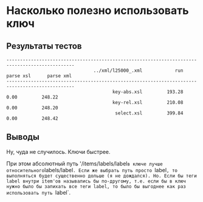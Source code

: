 Насколько полезно использовать ключ
===================================

Результаты тестов
-----------------

    -----------------------------------------------------------------------------------------------
                                    ../xml/l25000_.xml            run      parse xsl      parse xml
    -----------------------------------------------------------------------------------------------
                                           key-abs.xsl         193.28           0.00         248.22
                                           key-rel.xsl         210.08           0.00         248.20
                                            select.xsl         399.84           0.00         248.42


Выводы
------

Ну, чуда не случилось. Ключи быстрее.

При этом абсолютный путь '/items/labels/label` в ключе лучше относительного `labels/label`.
Если же выбрать путь просто `label`, то выполняться будет существенно дольше (я не дождался).
Но. Если бы теги label внутри item'ов назывались бы по-другому, т.е. если бы в ключ нужно было бы
запихать все теги label, то было бы выгоднее как раз использовать путь `label`.

